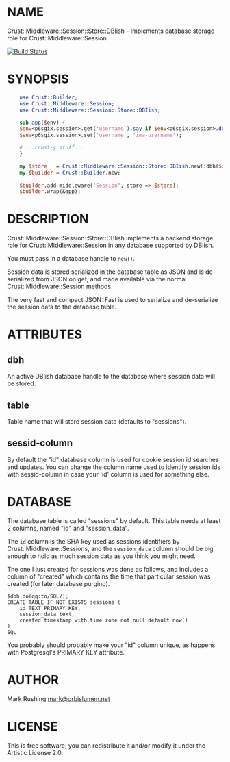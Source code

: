 # NAME

Crust::Middleware::Session::Store::DBIish - Implements database storage role for Crust::Middleware::Session

[![Build Status](https://travis-ci.org/adaptiveoptics/Crust-Middleware-Session-Store-DBIish.svg?branch=master)](https://travis-ci.org/adaptiveoptics/Crust-Middleware-Session-Store-DBIish)

# SYNOPSIS

```perl
    use Crust::Builder;
    use Crust::Middleware::Session;
    use Crust::Middleware::Session::Store::DBIish;

    sub app($env) {
	$env<p6sgix.session>.get('username').say if $env<p6sgix.session>.defined;
	$env<p6sgix.session>.set('username', 'ima-username');

	# ...crust-y stuff...
    }

    my $store   = Crust::Middleware::Session::Store::DBIish.new(:dbh($dbh));
    my $builder = Crust::Builder.new;
    
    $builder.add-middleware('Session', store => $store);
    $builder.wrap(&app);
```

# DESCRIPTION
    
Crust::Middleware::Session::Store::DBIish implements a backend storage
role for Crust::Middleware::Session in any database supported by
DBIish.

You must pass in a database handle to `new()`.

Session data is stored serialized in the database table as JSON and is
de-serialized from JSON on get, and made available via the normal
Crust::Middleware::Session methods.

The very fast and compact JSON::Fast is used to serialize and
de-serialize the session data to the database table.

# ATTRIBUTES

## dbh

An active DBIish database handle to the database where session data
will be stored.

## table

Table name that will store session data (defaults to "sessions").

## sessid-column

By default the "id" database column is used for cookie session id
searches and updates. You can change the column name used to identify
session ids with sessid-column in case your 'id' column is used for
something else.

# DATABASE

The database table is called "sessions" by default. This table needs
at least 2 columns, named "id" and "session_data".

The `id` column is the SHA key used as sessions identifiers by
Crust::Middleware::Sessions, and the `session_data` column should
be big enough to hold as much session data as you think you might
need.

The one I just created for sessions was done as follows, and includes
a column of "created" which contains the time that particular session
was created (for later database purging).

    $dbh.do(qq:to/SQL/);
    CREATE TABLE IF NOT EXISTS sessions (
        id TEXT PRIMARY KEY,
        session_data text,
        created timestamp with time zone not null default now()
    )
    SQL

You probably should probably make your "id" column unique, as happens
with Postgresql's PRIMARY KEY attribute.

# AUTHOR

Mark Rushing <mark@orbislumen.net>

# LICENSE

This is free software; you can redistribute it and/or modify it under
the Artistic License 2.0.

